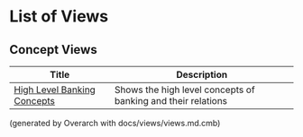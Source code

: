 # List of Views

## Concept Views
| Title | Description |
|---|---|
| [High Level Banking Concepts](concept-view.md) | Shows the high level concepts of banking and their relations |


(generated by Overarch with docs/views/views.md.cmb)

